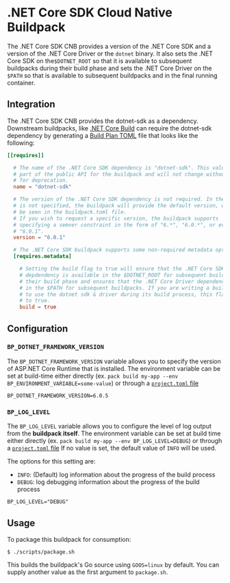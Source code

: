 # .NET Core SDK Cloud Native Buildpack

The .NET Core SDK CNB provides a version of the .NET Core SDK and a version of the
.NET Core Driver or the `dotnet` binary. It also sets the .NET Core SDK on the`$DOTNET_ROOT`
so that it is available to subsequent buildpacks during their build phase and sets the .NET Core
Driver on the `$PATH` so that is available to subsequent buildpacks and in the final running container.

## Integration

The .NET Core SDK CNB provides the dotnet-sdk as a dependency. Downstream buildpacks, like
[.NET Core Build](https://github.com/paketo-buildpacks/dotnet-core-build) can
require the dotnet-sdk dependency by generating a [Build Plan
TOML](https://github.com/buildpacks/spec/blob/master/buildpack.md#build-plan-toml)
file that looks like the following:

```toml
[[requires]]

  # The name of the .NET Core SDK dependency is "dotnet-sdk". This value is considered
  # part of the public API for the buildpack and will not change without a plan
  # for deprecation.
  name = "dotnet-sdk"

  # The version of the .NET Core SDK dependency is not required. In the case it
  # is not specified, the buildpack will provide the default version, which can
  # be seen in the buildpack.toml file.
  # If you wish to request a specific version, the buildpack supports
  # specifying a semver constraint in the form of "6.*", "6.0.*", or even
  # "6.0.1".
  version = "6.0.1"

  # The .NET Core SDK buildpack supports some non-required metadata options.
  [requires.metadata]

    # Setting the build flag to true will ensure that the .NET Core SDK
    # depdendency is available in the $DOTNET_ROOT for subsequent buildpacks during
    # their build phase and ensures that the .NET Core Driver dependency is available
    # in the $PATH for subsequent buildpacks. If you are writing a buildpack that needs
    # to use the dotnet sdk & driver during its build process, this flag should be set
    # to true.
    build = true
```

## Configuration

### `BP_DOTNET_FRAMEWORK_VERSION`
The `BP_DOTNET_FRAMEWORK_VERSION` variable allows you to specify the version of
ASP.NET Core Runtime that is installed. The environment variable can be
set at build-time either directly  (ex. `pack build my-app --env
BP_ENVIRONMENT_VARIABLE=some-value`) or through a [`project.toml`
file](https://github.com/buildpacks/spec/blob/main/extensions/project-descriptor.md)

```shell
BP_DOTNET_FRAMEWORK_VERSION=6.0.5
```

### `BP_LOG_LEVEL`
The `BP_LOG_LEVEL` variable allows you to configure the level of log output
from the **buildpack itself**.  The environment variable can be set at build
time either directly (ex. `pack build my-app --env BP_LOG_LEVEL=DEBUG`) or
through a [`project.toml`
file](https://github.com/buildpacks/spec/blob/main/extensions/project-descriptor.md)
If no value is set, the default value of `INFO` will be used.

The options for this setting are:
- `INFO`: (Default) log information about the progress of the build process
- `DEBUG`: log debugging information about the progress of the build process

```shell
BP_LOG_LEVEL="DEBUG"
```

## Usage

To package this buildpack for consumption:

```
$ ./scripts/package.sh
```

This builds the buildpack's Go source using `GOOS=linux` by default. You can
supply another value as the first argument to `package.sh`.

